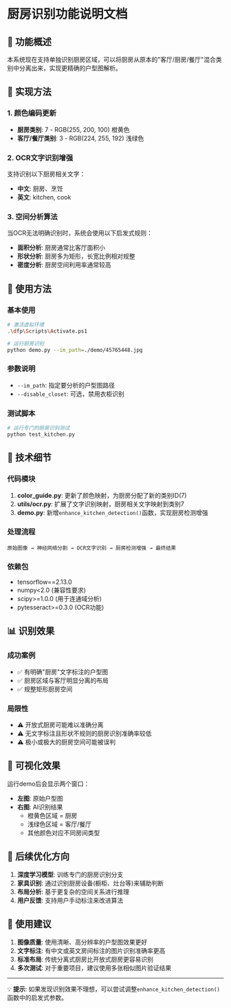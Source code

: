# 厨房识别功能说明文档

## 🍳 功能概述

本系统现在支持单独识别厨房区域，可以将厨房从原本的"客厅/厨房/餐厅"混合类别中分离出来，实现更精确的户型图解析。

## 🎯 实现方法

### 1. 颜色编码更新
- **厨房类别**: 7 - RGB(255, 200, 100) 橙黄色
- **客厅/餐厅类别**: 3 - RGB(224, 255, 192) 浅绿色

### 2. OCR文字识别增强
支持识别以下厨房相关文字：
- **中文**: 厨房、烹饪
- **英文**: kitchen, cook

### 3. 空间分析算法
当OCR无法明确识别时，系统会使用以下启发式规则：
- **面积分析**: 厨房通常比客厅面积小
- **形状分析**: 厨房多为矩形，长宽比例相对规整
- **密度分析**: 厨房空间利用率通常较高

## 🚀 使用方法

### 基本使用
```bash
# 激活虚拟环境
.\dfp\Scripts\Activate.ps1

# 运行厨房识别
python demo.py --im_path=./demo/45765448.jpg
```

### 参数说明
- `--im_path`: 指定要分析的户型图路径
- `--disable_closet`: 可选，禁用衣柜识别

### 测试脚本
```bash
# 运行专门的厨房识别测试
python test_kitchen.py
```

## 🔧 技术细节

### 代码模块
1. **color_guide.py**: 更新了颜色映射，为厨房分配了新的类别ID(7)
2. **utils/ocr.py**: 扩展了文字识别映射，厨房相关文字映射到类别7
3. **demo.py**: 新增`enhance_kitchen_detection()`函数，实现厨房检测增强

### 处理流程
```
原始图像 → 神经网络分割 → OCR文字识别 → 厨房检测增强 → 最终结果
```

### 依赖包
- tensorflow==2.13.0
- numpy<2.0 (兼容性要求)
- scipy>=1.0.0 (用于连通域分析)
- pytesseract>=0.3.0 (OCR功能)

## 📊 识别效果

### 成功案例
- ✅ 有明确"厨房"文字标注的户型图
- ✅ 厨房区域与客厅明显分离的布局
- ✅ 规整矩形厨房空间

### 局限性
- ⚠️ 开放式厨房可能难以准确分离
- ⚠️ 无文字标注且形状不规则的厨房识别准确率较低
- ⚠️ 极小或极大的厨房空间可能被误判

## 🎨 可视化效果

运行demo后会显示两个窗口：
- **左图**: 原始户型图
- **右图**: AI识别结果
  - 橙黄色区域 = 厨房
  - 浅绿色区域 = 客厅/餐厅
  - 其他颜色对应不同房间类型

## 🔮 后续优化方向

1. **深度学习模型**: 训练专门的厨房识别分支
2. **家具识别**: 通过识别厨房设备(橱柜、灶台等)来辅助判断
3. **布局分析**: 基于更复杂的空间关系进行推理
4. **用户反馈**: 支持用户手动标注来改进算法

## 🤝 使用建议

1. **图像质量**: 使用清晰、高分辨率的户型图效果更好
2. **文字标注**: 有中文或英文房间标注的图片识别准确率更高
3. **标准布局**: 传统分离式厨房比开放式厨房更容易识别
4. **多次测试**: 对于重要项目，建议使用多张相似图片验证结果

---

💡 **提示**: 如果发现识别效果不理想，可以尝试调整`enhance_kitchen_detection()`函数中的启发式参数。
